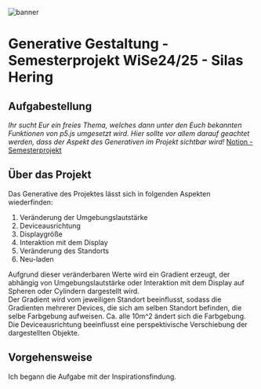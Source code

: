 ![banner](https://github.com/JeydoJeydo/haw-generative-gestaltung/blob/main/assets/banner.png)

# Generative Gestaltung - Semesterprojekt WiSe24/25 - Silas Hering

## Aufgabestellung

_Ihr sucht Eur ein freies Thema, welches dann unter den
Euch bekannten Funktionen von p5.js umgesetzt wird. 
Hier sollte vor allem darauf geachtet werden, 
dass der Aspekt des Generativen im Projekt sichtbar wird!_
[Notion - Semesterprojekt](https://mherzog.notion.site/Semesterprojekt-18aab8cfc223800fa077e251ba04a625)

## Über das Projekt

Das Generative des Projektes lässt sich in folgenden Aspekten wiederfinden:

1. Veränderung der Umgebungslautstärke
2. Deviceausrichtung
3. Displaygröße
4. Interaktion mit dem Display
5. Veränderung des Standorts
6. Neu-laden

Aufgrund dieser veränderbaren Werte wird ein Gradient erzeugt, der abhängig von 
Umgebungslautstärke oder Interaktion mit dem Display auf Spheren oder Cylindern dargestellt wird.    
Der Gradient wird vom jeweiligen Standort beeinflusst, sodass die Gradienten mehrerer Devices,
die sich am selben Standort befinden, die selbe Farbgebung aufweisen. 
Ca. alle 10m^2 ändert sich die Farbgebung.    
Die Deviceausrichtung beeinflusst eine perspektivische Verschiebung der dargestellten Objekte.

## Vorgehensweise

Ich begann die Aufgabe mit der Inspirationsfindung.  
